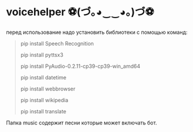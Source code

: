 # voicehelper ⚽(づ｡◕‿‿◕｡)づ⚽

перед использование надо установить библиотеки с помощью команд:

>pip install Speech Recognition
>
>pip install pyttsx3
>
>pip install PyAudio-0.2.11-cp39-cp39-win_amd64
>
>pip install datetime
>
>pip install webbrowser
>
>pip install wikipedia
>
>pip install translate

Папка music содержит песни которые может включать бот.
